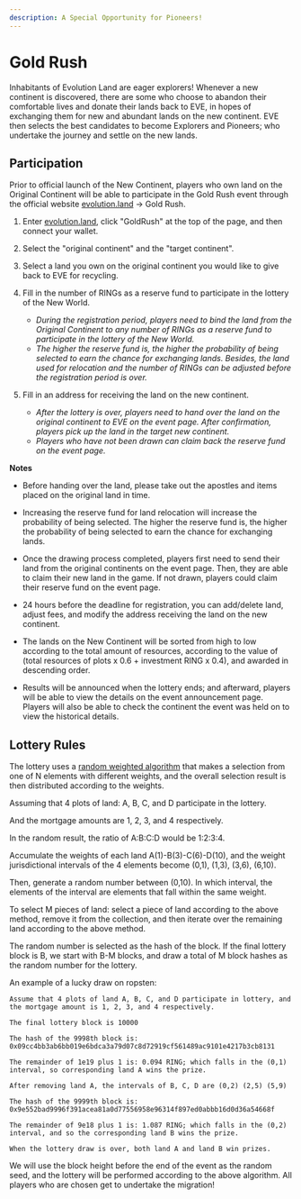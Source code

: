 ```yaml
---
description: A Special Opportunity for Pioneers!
---
```

# Gold Rush

Inhabitants of Evolution Land are eager explorers! Whenever a new continent is discovered, there are some who choose to abandon their comfortable lives and donate their lands back to EVE, in hopes of exchanging them for new and abundant lands on the new continent. EVE then selects the best candidates to become Explorers and Pioneers; who undertake the journey and settle on the new lands.

## Participation

Prior to official launch of the New Continent, players who own land on the Original Continent will be able to participate in the Gold Rush event through the official website [evolution.land](https://www.evolution.land/) -> Gold Rush.

1. Enter [evolution.land](https://www.evolution.land/), click "GoldRush" at the top of the page, and then connect your wallet.

2. Select the "original continent" and the "target continent".

3. Select a land you own on the original continent you would like to give back to EVE for recycling.

4. Fill in the number of RINGs as a reserve fund to participate in the lottery of the New World.
   
   * *During the registration period, players need to bind the land from the Original Continent to any number of RINGs as a reserve fund to participate in the lottery of the New World.*
   * *The higher the reserve fund is, the higher the probability of being selected to earn the chance for exchanging lands. Besides, the land used for relocation and the number of RINGs can be adjusted before the registration period is over.*

5. Fill in an address for receiving the land on the new continent. 
   
   * *After the lottery is over, players need to hand over the land on the original continent to EVE on the event page. After confirmation, players pick up the land in the target new continent.*
   * *Players who have not been drawn can claim back the reserve fund on the event page.*


**Notes**

* Before handing over the land, please take out the apostles and items placed on the original land in time.

* Increasing the reserve fund for land relocation will increase the probability of being selected. The higher the reserve fund is, the higher the probability of being selected to earn the chance for exchanging lands. 

* Once the drawing process completed, players first need to send their land from the original continents on the event page. Then, they are able to claim their new land in the game. If not drawn, players could claim their reserve fund on the event page.
  
* 24 hours before the deadline for registration, you can add/delete land, adjust fees, and modify the address receiving the land on the new continent. 
  
* The lands on the New Continent will be sorted from high to low according to the total amount of resources, according to the value of (total resources of plots x 0.6 + investment RING x 0.4), and awarded in descending order.

* Results will be announced when the lottery ends; and afterward, players will be able to view the details on the event announcement page. Players will also be able to check the continent the event was held on to view the historical details.

## Lottery Rules

The lottery uses a [random weighted algorithm](https://github.com/hujw77/raffle) that makes a selection from one of N elements with different weights, and the overall selection result is then distributed according to the weights.

Assuming that 4 plots of land: A, B, C, and D participate in the lottery.

And the mortgage amounts are 1, 2, 3, and 4 respectively. 

In the random result, the ratio of A:B:C:D would be 1:2:3:4.

Accumulate the weights of each land A(1)-B(3)-C(6)-D(10), and the weight jurisdictional intervals of the 4 elements become (0,1), (1,3), (3,6), (6,10). 

Then, generate a random number between (0,10). In which interval, the elements of the interval are elements that fall within the same weight.

To select M pieces of land: select a piece of land according to the above method, remove it from the collection, and then iterate over the remaining land according to the above method.

The random number is selected as the hash of the block. If the final lottery block is B, we start with B-M blocks, and draw a total of M block hashes as the random number for the lottery.

An example of a lucky draw on ropsten:

```
Assume that 4 plots of land A, B, C, and D participate in lottery, and the mortgage amount is 1, 2, 3, and 4 respectively.

The final lottery block is 10000
 
The hash of the 9998th block is: 0x09cc4bb3ab6bb019e6bdca3a79d07c8d72919cf561489ac9101e4217b3cb8131
 
The remainder of 1e19 plus 1 is: 0.094 RING; which falls in the (0,1) interval, so corresponding land A wins the prize.
 
After removing land A, the intervals of B, C, D are (0,2) (2,5) (5,9)
 
The hash of the 9999th block is:
0x9e552bad9996f391acea81a0d77556958e96314f897ed0abbb16d0d36a54668f
 
The remainder of 9e18 plus 1 is: 1.087 RING; which falls in the (0,2) interval, and so the corresponding land B wins the prize.
 
When the lottery draw is over, both land A and land B win prizes.
```

We will use the block height before the end of the event as the random seed, and the lottery will be performed according to the above algorithm. All players who are chosen get to undertake the migration!